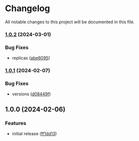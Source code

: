 # Changelog

All notable changes to this project will be documented in this file.

### [1.0.2](https://github.com/finisterra-io/terraform-aws-dynamodb/compare/v1.0.1...v1.0.2) (2024-03-01)


### Bug Fixes

* replicas ([abe6095](https://github.com/finisterra-io/terraform-aws-dynamodb/commit/abe6095ec843ebcc6e1c05977035bd678150815f))

### [1.0.1](https://github.com/finisterra-io/terraform-aws-dynamodb/compare/v1.0.0...v1.0.1) (2024-02-07)


### Bug Fixes

* versions ([d08449f](https://github.com/finisterra-io/terraform-aws-dynamodb/commit/d08449f1b1c201c483590634e679618fa6078635))

## 1.0.0 (2024-02-06)


### Features

* initial release ([ff1dd13](https://github.com/finisterra-io/terraform-aws-dynamodb/commit/ff1dd13e6c18a28440191e57c4d7e11c06263fb1))
